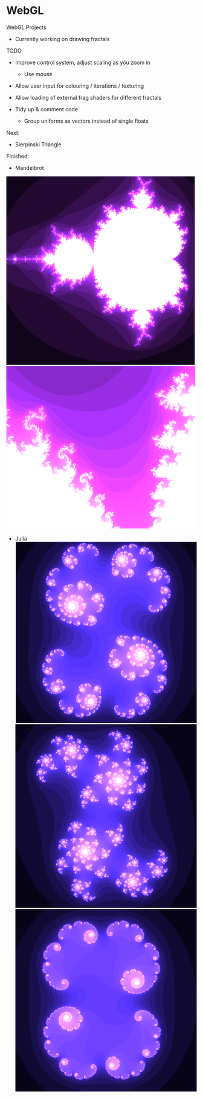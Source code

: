 WebGL
=====

WebGL Projects

- Currently working on drawing fractals


TODO
  - Improve control system, adjust scaling as you zoom in
    - Use mouse
    
   - Allow user input for colouring / iterations / texturing
  
  - Allow loading of external frag shaders for different fractals

  - Tidy up & comment code
    - Group uniforms as vectors instead of single floats  


Next:

- Sierpinski Triangle

Finished:

- Mandelbrot

![MB1](/Images/MB/MB1.png?raw=true "Mandelbrot 1")
![MB2](/Images/MB/MB2.png?raw=true "Mandelbrot 2")


- Julia
![JL1](/Images/JL/JL1.png?raw=true "Julia 1")
![JL2](/Images/JL/JL2.png?raw=true "Julia 2")
![JL2](/Images/JL/JL3.png?raw=true "Julia 3")


